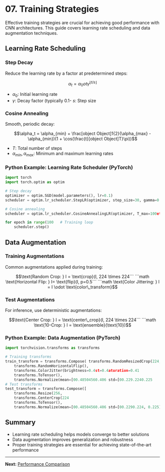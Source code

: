 # 07. Training Strategies

Effective training strategies are crucial for achieving good performance with CNN architectures. This guide covers learning rate scheduling and data augmentation techniques.

## Learning Rate Scheduling

### Step Decay

Reduce the learning rate by a factor at predetermined steps:

```math
\alpha_t = \alpha_0ot \gamma^{\lfloor t / s \rfloor}
```

- $`\alpha_0`$: Initial learning rate
- $`\gamma`$: Decay factor (typically 0.1- $`s`$: Step size

### Cosine Annealing

Smooth, periodic decay:

```math
\alpha_t = \alpha_{min} + \frac[object Object]1{2}(\alpha_{max} - \alpha_{min})(1 + \cos(\frac{t}[object Object]T}\pi))
```

- $`T`$: Total number of steps
- $`\alpha_{min}, \alpha_{max}`$: Minimum and maximum learning rates

### Python Example: Learning Rate Scheduler (PyTorch)

```python
import torch
import torch.optim as optim

# Step decay
optimizer = optim.SGD(model.parameters(), lr=0.1)
scheduler = optim.lr_scheduler.StepLR(optimizer, step_size=30, gamma=0.1)

# Cosine annealing
scheduler = optim.lr_scheduler.CosineAnnealingLR(optimizer, T_max=100eta_min=1e-6)

for epoch in range(100   # Training loop
    scheduler.step()
```

## Data Augmentation

### Training Augmentations

Common augmentations applied during training:

```math
\text{Random Crop: } I = \text{crop}(I, 224 \times 224```

```math
\text{Horizontal Flip: } I= \text{flip}(I, p=0.5```

```math
\text{Color Jittering: } I = I \odot \text{color\_transform}
```

### Test Augmentations

For inference, use deterministic augmentations:

```math
\text{Center Crop: } I = \text{center\_crop}(I, 224 \times 224```

```math
\text{10-Crop: } I = \text{ensemble}(\text{10})
```

### Python Example: Data Augmentation (PyTorch)

```python
import torchvision.transforms as transforms

# Training transforms
train_transform = transforms.Compose( transforms.RandomResizedCrop(224,
    transforms.RandomHorizontalFlip(),
    transforms.ColorJitter(brightness=0.4st=0.4aturation=0.41
    transforms.ToTensor(),
    transforms.Normalize(mean=[00.48504560.406 std=[00.229.2240.225
# Test transforms
test_transform = transforms.Compose([
    transforms.Resize(256,
    transforms.CenterCrop(224
    transforms.ToTensor(),
    transforms.Normalize(mean=[00.48504560.406 std=[00.2290.224, 0.225])
```

## Summary
- Learning rate scheduling helps models converge to better solutions
- Data augmentation improves generalization and robustness
- Proper training strategies are essential for achieving state-of-the-art performance

---

**Next:** [Performance Comparison](08_Performance_Comparison.md) 